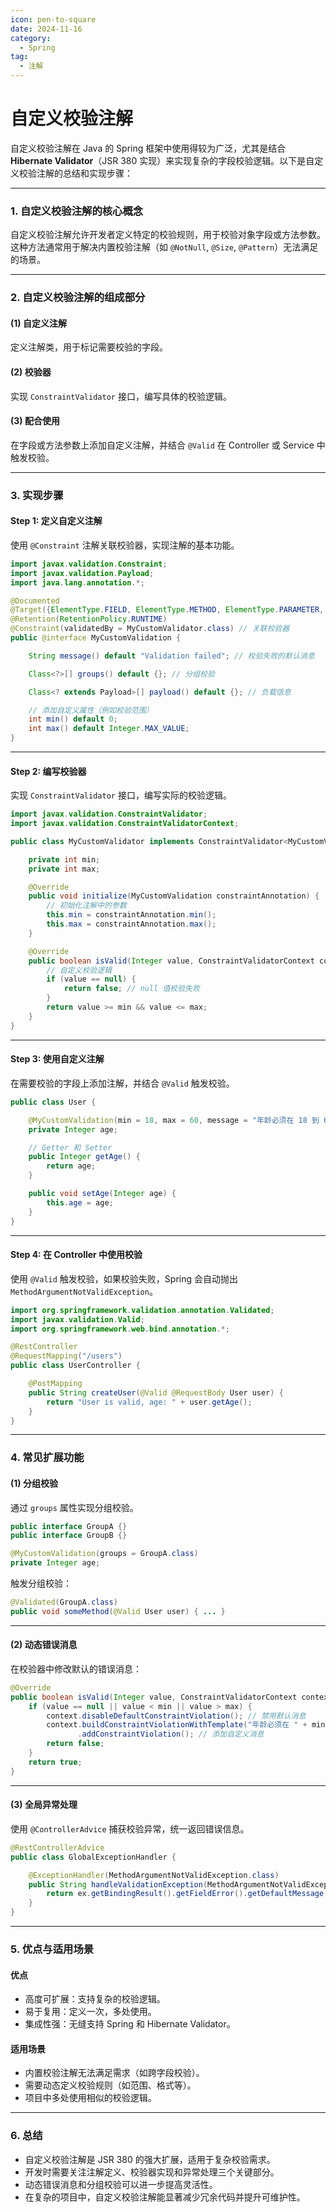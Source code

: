 ```yaml
---
icon: pen-to-square
date: 2024-11-16
category:
  - Spring
tag:
  - 注解
---
```


# 自定义校验注解
自定义校验注解在 Java 的 Spring 框架中使用得较为广泛，尤其是结合 **Hibernate Validator**（JSR 380 实现）来实现复杂的字段校验逻辑。以下是自定义校验注解的总结和实现步骤：

---

### **1. 自定义校验注解的核心概念**
自定义校验注解允许开发者定义特定的校验规则，用于校验对象字段或方法参数。这种方法通常用于解决内置校验注解（如 `@NotNull`, `@Size`, `@Pattern`）无法满足的场景。

---

### **2. 自定义校验注解的组成部分**
#### (1) 自定义注解
定义注解类，用于标记需要校验的字段。

#### (2) 校验器
实现 `ConstraintValidator` 接口，编写具体的校验逻辑。

#### (3) 配合使用
在字段或方法参数上添加自定义注解，并结合 `@Valid` 在 Controller 或 Service 中触发校验。

---

### **3. 实现步骤**

#### **Step 1: 定义自定义注解**

使用 `@Constraint` 注解关联校验器，实现注解的基本功能。

```java
import javax.validation.Constraint;
import javax.validation.Payload;
import java.lang.annotation.*;

@Documented
@Target({ElementType.FIELD, ElementType.METHOD, ElementType.PARAMETER, ElementType.ANNOTATION_TYPE})
@Retention(RetentionPolicy.RUNTIME)
@Constraint(validatedBy = MyCustomValidator.class) // 关联校验器
public @interface MyCustomValidation {

    String message() default "Validation failed"; // 校验失败的默认消息

    Class<?>[] groups() default {}; // 分组校验

    Class<? extends Payload>[] payload() default {}; // 负载信息

    // 添加自定义属性（例如校验范围）
    int min() default 0;
    int max() default Integer.MAX_VALUE;
}
```

---

#### **Step 2: 编写校验器**

实现 `ConstraintValidator` 接口，编写实际的校验逻辑。

```java
import javax.validation.ConstraintValidator;
import javax.validation.ConstraintValidatorContext;

public class MyCustomValidator implements ConstraintValidator<MyCustomValidation, Integer> {

    private int min;
    private int max;

    @Override
    public void initialize(MyCustomValidation constraintAnnotation) {
        // 初始化注解中的参数
        this.min = constraintAnnotation.min();
        this.max = constraintAnnotation.max();
    }

    @Override
    public boolean isValid(Integer value, ConstraintValidatorContext context) {
        // 自定义校验逻辑
        if (value == null) {
            return false; // null 值校验失败
        }
        return value >= min && value <= max;
    }
}
```

---

#### **Step 3: 使用自定义注解**

在需要校验的字段上添加注解，并结合 `@Valid` 触发校验。

```java
public class User {

    @MyCustomValidation(min = 18, max = 60, message = "年龄必须在 18 到 60 之间")
    private Integer age;

    // Getter 和 Setter
    public Integer getAge() {
        return age;
    }

    public void setAge(Integer age) {
        this.age = age;
    }
}
```

---

#### **Step 4: 在 Controller 中使用校验**

使用 `@Valid` 触发校验，如果校验失败，Spring 会自动抛出 `MethodArgumentNotValidException`。

```java
import org.springframework.validation.annotation.Validated;
import javax.validation.Valid;
import org.springframework.web.bind.annotation.*;

@RestController
@RequestMapping("/users")
public class UserController {

    @PostMapping
    public String createUser(@Valid @RequestBody User user) {
        return "User is valid, age: " + user.getAge();
    }
}
```

---

### **4. 常见扩展功能**

#### (1) **分组校验**
通过 `groups` 属性实现分组校验。

```java
public interface GroupA {}
public interface GroupB {}

@MyCustomValidation(groups = GroupA.class)
private Integer age;
```

触发分组校验：
```java
@Validated(GroupA.class)
public void someMethod(@Valid User user) { ... }
```

---

#### (2) **动态错误消息**
在校验器中修改默认的错误消息：

```java
@Override
public boolean isValid(Integer value, ConstraintValidatorContext context) {
    if (value == null || value < min || value > max) {
        context.disableDefaultConstraintViolation(); // 禁用默认消息
        context.buildConstraintViolationWithTemplate("年龄必须在 " + min + " 到 " + max + " 之间")
               .addConstraintViolation(); // 添加自定义消息
        return false;
    }
    return true;
}
```

---

#### (3) **全局异常处理**
使用 `@ControllerAdvice` 捕获校验异常，统一返回错误信息。

```java
@RestControllerAdvice
public class GlobalExceptionHandler {

    @ExceptionHandler(MethodArgumentNotValidException.class)
    public String handleValidationException(MethodArgumentNotValidException ex) {
        return ex.getBindingResult().getFieldError().getDefaultMessage();
    }
}
```

---

### **5. 优点与适用场景**

#### **优点**
- 高度可扩展：支持复杂的校验逻辑。
- 易于复用：定义一次，多处使用。
- 集成性强：无缝支持 Spring 和 Hibernate Validator。

#### **适用场景**
- 内置校验注解无法满足需求（如跨字段校验）。
- 需要动态定义校验规则（如范围、格式等）。
- 项目中多处使用相似的校验逻辑。

---

### **6. 总结**

- 自定义校验注解是 JSR 380 的强大扩展，适用于复杂校验需求。
- 开发时需要关注注解定义、校验器实现和异常处理三个关键部分。
- 动态错误消息和分组校验可以进一步提高灵活性。
- 在复杂的项目中，自定义校验注解能显著减少冗余代码并提升可维护性。